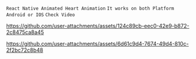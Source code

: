 `` React Native Animated Heart Animation `` 
``It works on both Platform Android or IOS``
``Check Video ``

https://github.com/user-attachments/assets/124c89cb-eec0-42e9-b872-2c8475ca8a45



https://github.com/user-attachments/assets/6d61c9d4-7674-49d4-810c-2f2bc72c8b48

